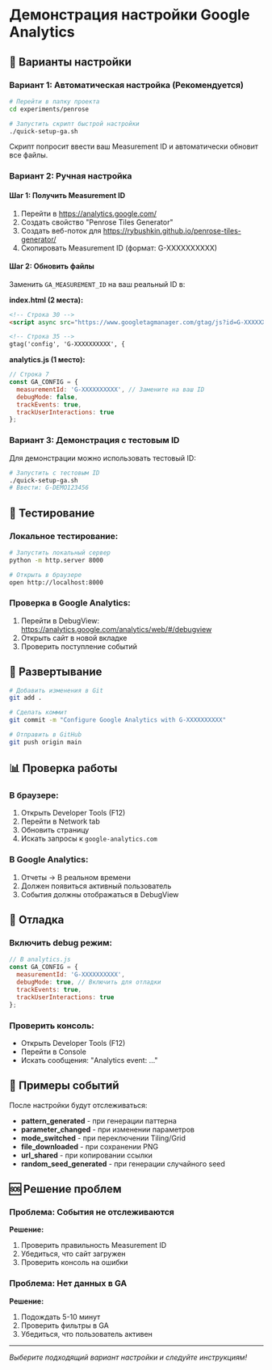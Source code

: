 # Демонстрация настройки Google Analytics

## 🎯 Варианты настройки

### Вариант 1: Автоматическая настройка (Рекомендуется)

```bash
# Перейти в папку проекта
cd experiments/penrose

# Запустить скрипт быстрой настройки
./quick-setup-ga.sh
```

Скрипт попросит ввести ваш Measurement ID и автоматически обновит все файлы.

### Вариант 2: Ручная настройка

#### Шаг 1: Получить Measurement ID
1. Перейти в https://analytics.google.com/
2. Создать свойство "Penrose Tiles Generator"
3. Создать веб-поток для https://rybushkin.github.io/penrose-tiles-generator/
4. Скопировать Measurement ID (формат: G-XXXXXXXXXX)

#### Шаг 2: Обновить файлы
Заменить `GA_MEASUREMENT_ID` на ваш реальный ID в:

**index.html (2 места):**
```html
<!-- Строка 30 -->
<script async src="https://www.googletagmanager.com/gtag/js?id=G-XXXXXXXXXX"></script>

<!-- Строка 35 -->
gtag('config', 'G-XXXXXXXXXX', {
```

**analytics.js (1 место):**
```javascript
// Строка 7
const GA_CONFIG = {
  measurementId: 'G-XXXXXXXXXX', // Замените на ваш ID
  debugMode: false,
  trackEvents: true,
  trackUserInteractions: true
};
```

### Вариант 3: Демонстрация с тестовым ID

Для демонстрации можно использовать тестовый ID:

```bash
# Запустить с тестовым ID
./quick-setup-ga.sh
# Ввести: G-DEMO123456
```

## 🧪 Тестирование

### Локальное тестирование:
```bash
# Запустить локальный сервер
python -m http.server 8000

# Открыть в браузере
open http://localhost:8000
```

### Проверка в Google Analytics:
1. Перейти в DebugView: https://analytics.google.com/analytics/web/#/debugview
2. Открыть сайт в новой вкладке
3. Проверить поступление событий

## 🚀 Развертывание

```bash
# Добавить изменения в Git
git add .

# Сделать коммит
git commit -m "Configure Google Analytics with G-XXXXXXXXXX"

# Отправить в GitHub
git push origin main
```

## 📊 Проверка работы

### В браузере:
1. Открыть Developer Tools (F12)
2. Перейти в Network tab
3. Обновить страницу
4. Искать запросы к `google-analytics.com`

### В Google Analytics:
1. Отчеты → В реальном времени
2. Должен появиться активный пользователь
3. События должны отображаться в DebugView

## 🔧 Отладка

### Включить debug режим:
```javascript
// В analytics.js
const GA_CONFIG = {
  measurementId: 'G-XXXXXXXXXX',
  debugMode: true, // Включить для отладки
  trackEvents: true,
  trackUserInteractions: true
};
```

### Проверить консоль:
- Открыть Developer Tools (F12)
- Перейти в Console
- Искать сообщения: "Analytics event: ..."

## 📝 Примеры событий

После настройки будут отслеживаться:

- **pattern_generated** - при генерации паттерна
- **parameter_changed** - при изменении параметров
- **mode_switched** - при переключении Tiling/Grid
- **file_downloaded** - при сохранении PNG
- **url_shared** - при копировании ссылки
- **random_seed_generated** - при генерации случайного seed

## 🆘 Решение проблем

### Проблема: События не отслеживаются
**Решение:**
1. Проверить правильность Measurement ID
2. Убедиться, что сайт загружен
3. Проверить консоль на ошибки

### Проблема: Нет данных в GA
**Решение:**
1. Подождать 5-10 минут
2. Проверить фильтры в GA
3. Убедиться, что пользователь активен

---
*Выберите подходящий вариант настройки и следуйте инструкциям!*
